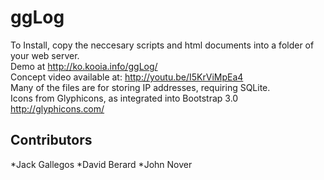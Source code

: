 # ggLog

To Install, copy the neccesary scripts and html documents into a folder of your web server.  
Demo at http://ko.kooia.info/ggLog/  
Concept video available at: http://youtu.be/I5KrViMpEa4  
Many of the files are for storing IP addresses, requiring SQLite.  
Icons from Glyphicons, as integrated into Bootstrap 3.0 http://glyphicons.com/  

## Contributors

*Jack Gallegos
*David Berard
*John Nover
